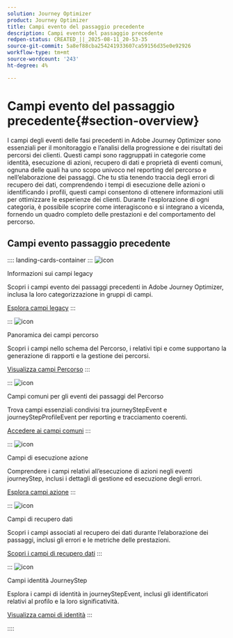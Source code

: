 ```yaml
---
solution: Journey Optimizer
product: Journey Optimizer
title: Campi evento del passaggio precedente
description: Campi evento del passaggio precedente
redpen-status: CREATED_||_2025-08-11_20-53-35
source-git-commit: 5a8ef88cba254241933607ca59156d35e0e92926
workflow-type: tm+mt
source-wordcount: '243'
ht-degree: 4%

---
```



# Campi evento del passaggio precedente{#section-overview}

I campi degli eventi delle fasi precedenti in Adobe Journey Optimizer sono essenziali per il monitoraggio e l’analisi della progressione e dei risultati dei percorsi dei clienti. Questi campi sono raggruppati in categorie come identità, esecuzione di azioni, recupero di dati e proprietà di eventi comuni, ognuna delle quali ha uno scopo univoco nel reporting del percorso e nell’elaborazione dei passaggi. Che tu stia tenendo traccia degli errori di recupero dei dati, comprendendo i tempi di esecuzione delle azioni o identificando i profili, questi campi consentono di ottenere informazioni utili per ottimizzare le esperienze dei clienti. Durante l&#39;esplorazione di ogni categoria, è possibile scoprire come interagiscono e si integrano a vicenda, fornendo un quadro completo delle prestazioni e del comportamento del percorso.

## Campi evento passaggio precedente

:::: landing-cards-container
:::
![icon](https://cdn.experienceleague.adobe.com/icons/book.svg)

Informazioni sui campi legacy

Scopri i campi evento dei passaggi precedenti in Adobe Journey Optimizer, inclusa la loro categorizzazione in gruppi di campi.

[Esplora campi legacy](../using/reports/sharing-legacy-fields.md)
:::

:::
![icon](https://cdn.experienceleague.adobe.com/icons/chart-line.svg)

Panoramica dei campi percorso

Scopri i campi nello schema del Percorso, i relativi tipi e come supportano la generazione di rapporti e la gestione dei percorsi.

[Visualizza campi Percorso](../using/reports/sharing-journey-fields.md)
:::

:::
![icon](https://cdn.experienceleague.adobe.com/icons/list-check.svg)

Campi comuni per gli eventi dei passaggi del Percorso

Trova campi essenziali condivisi tra journeyStepEvent e journeyStepProfileEvent per reporting e tracciamento coerenti.

[Accedere ai campi comuni](../using/reports/sharing-common-fields.md)
:::

:::
![icon](https://cdn.experienceleague.adobe.com/icons/gear.svg)

Campi di esecuzione azione

Comprendere i campi relativi all’esecuzione di azioni negli eventi journeyStep, inclusi i dettagli di gestione ed esecuzione degli errori.

[Esplora campi azione](../using/reports/sharing-execution-fields.md)
:::

:::
![icon](https://cdn.experienceleague.adobe.com/icons/code-branch.svg)

Campi di recupero dati

Scopri i campi associati al recupero dei dati durante l’elaborazione dei passaggi, inclusi gli errori e le metriche delle prestazioni.

[Scopri i campi di recupero dati](../using/reports/sharing-fetch-fields.md)
:::

:::
![icon](https://cdn.experienceleague.adobe.com/icons/bullseye.svg)

Campi identità JourneyStep

Esplora i campi di identità in journeyStepEvent, inclusi gli identificatori relativi al profilo e la loro significatività.

[Visualizza campi di identità](../using/reports/sharing-identity-fields.md)
:::

::::
